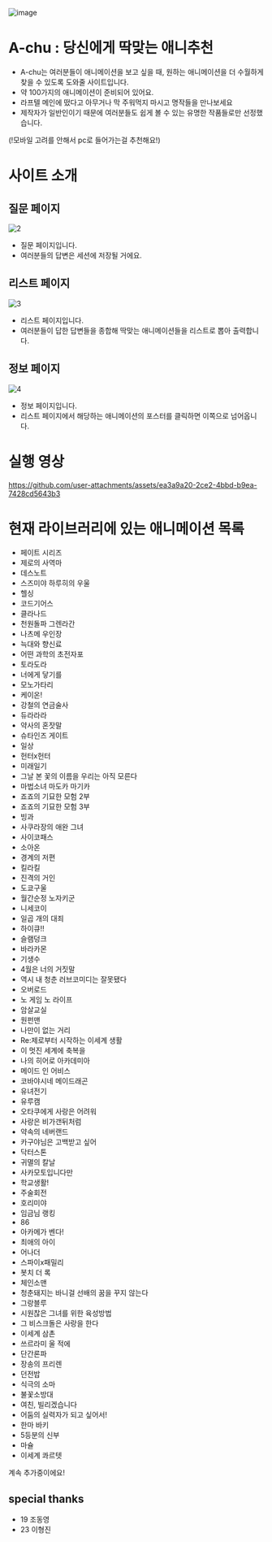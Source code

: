 ![image](https://github.com/user-attachments/assets/d3cb9aa1-c822-4dff-9414-635e2b2cf5d5)



# A-chu : 당신에게 딱맞는 애니추천
- A-chu는 여러분들이 애니메이션을 보고 싶을 때, 원하는 애니메이션을 더 수월하게 찾을 수 있도록 도와줄 사이트입니다.
- 약 100가지의 애니메이션이 준비되어 있어요.
- 라프텔 메인에 떴다고 아무거나 막 주워먹지 마시고 명작들을 만나보세요
- 제작자가 일반인이기 때문에 여러분들도 쉽게 볼 수 있는 유명한 작품들로만 선정했습니다.



(!모바일 고려를 안해서 pc로 들어가는걸 추천해요!)



# 사이트 소개


## 질문 페이지
![2](https://github.com/user-attachments/assets/568b38f5-f355-4679-b7f4-341404a1a339)

- 질문 페이지입니다.
- 여러분들의 답변은 세션에 저장될 거에요.


## 리스트 페이지
![3](https://github.com/user-attachments/assets/5e759e3b-34a5-49f2-aefa-e0a2b06efb92)

- 리스트 페이지입니다.
- 여러분들이 답한 답변들을 종합해 딱맞는 애니메이션들을 리스트로 뽑아 출력합니다.


## 정보 페이지
![4](https://github.com/user-attachments/assets/39a5ea61-d9c5-43a2-8a4a-e42c46ddd319)

- 정보 페이지입니다.
- 리스트 페이지에서 해당하는 애니메이션의 포스터를 클릭하면 이쪽으로 넘어옵니다.



# 실행 영상

https://github.com/user-attachments/assets/ea3a9a20-2ce2-4bbd-b9ea-7428cd5643b3



# 현재 라이브러리에 있는 애니메이션 목록
- 페이트 시리즈
- 제로의 사역마
- 데스노트
- 스즈미야 하루히의 우울
- 헬싱
- 코드기어스
- 클라나드
- 천원돌파 그렌라간
- 나츠메 우인장
- 늑대와 향신료
- 어떤 과학의 초전자포
- 토라도라
- 너에게 닿기를
- 모노가타리
- 케이온!
- 강철의 연금술사
- 듀라라라
- 약사의 혼잣말
- 슈타인즈 게이트
- 일상
- 헌터x헌터
- 미래일기
- 그날 본 꽃의 이름을 우리는 아직 모른다
- 마법소녀 마도카 마기카
- 죠죠의 기묘한 모험 2부
- 죠죠의 기묘한 모험 3부
- 빙과
- 사쿠라장의 애완 그녀
- 사이코패스
- 소아온
- 경계의 저편
- 킬라킬
- 진격의 거인
- 도쿄구울
- 월간순정 노자키군
- 니세코이
- 일곱 개의 대죄
- 하이큐!!
- 슬램덩크
- 바라카몬
- 기생수
- 4월은 너의 거짓말
- 역시 내 청춘 러브코미디는 잘못됐다
- 오버로드
- 노 게임 노 라이프
- 암살교실
- 원펀맨
- 나만이 없는 거리
- Re:제로부터 시작하는 이세계 생활
- 이 멋진 세계에 축복을
- 나의 히어로 아카데미아
- 메이드 인 어비스
- 코바야시네 메이드래곤
- 유녀전기
- 유루캠
- 오타쿠에게 사랑은 어려워
- 사랑은 비가갠뒤처럼
- 약속의 네버랜드
- 카구야님은 고백받고 싶어
- 닥터스톤
- 귀멸의 칼날
- 사카모토입니다만
- 학교생활!
- 주술회전
- 호리미야
- 임금님 랭킹
- 86
- 아카메가 벤다!
- 최애의 아이
- 어나더
- 스파이x패밀리
- 봇치 더 록
- 체인소맨
- 청춘돼지는 바니걸 선배의 꿈을 꾸지 않는다
- 그랑블루
- 시원찮은 그녀를 위한 육성방법
- 그 비스크돌은 사랑을 한다
- 이세계 삼촌
- 쓰르라미 울 적에
- 단간론파
- 장송의 프리렌
- 던전밥
- 식극의 소마
- 불꽃소방대
- 여친, 빌리겠습니다
- 어둠의 실력자가 되고 싶어서!
- 한마 바키
- 5등분의 신부
- 마슐
- 이세계 콰르텟





계속 추가중이에요!



## special thanks

- 19 조동영
- 23 이형진
